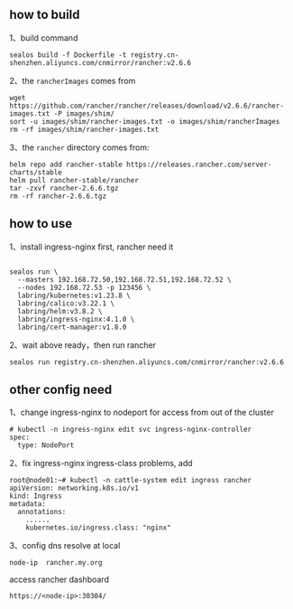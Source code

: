 ## how to build

1、build command

```
sealos build -f Dockerfile -t registry.cn-shenzhen.aliyuncs.com/cnmirror/rancher:v2.6.6
```

2、the `rancherImages` comes from

```
wget https://github.com/rancher/rancher/releases/download/v2.6.6/rancher-images.txt -P images/shim/
sort -u images/shim/rancher-images.txt -o images/shim/rancherImages
rm -rf images/shim/rancher-images.txt
```

3、the `rancher` directory comes from:

```
helm repo add rancher-stable https://releases.rancher.com/server-charts/stable
helm pull rancher-stable/rancher
tar -zxvf rancher-2.6.6.tgz 
rm -rf rancher-2.6.6.tgz 
```



## how to use

1、install ingress-nginx first, rancher need it

```

sealos run \
  --masters 192.168.72.50,192.168.72.51,192.168.72.52 \
  --nodes 192.168.72.53 -p 123456 \
  labring/kubernetes:v1.23.8 \
  labring/calico:v3.22.1 \
  labring/helm:v3.8.2 \
  labring/ingress-nginx:4.1.0 \
  labring/cert-manager:v1.8.0
```

2、wait above ready，then run rancher

```
sealos run registry.cn-shenzhen.aliyuncs.com/cnmirror/rancher:v2.6.6
```



## other config need

1、change ingress-nginx to nodeport for access from out of the cluster

```
# kubectl -n ingress-nginx edit svc ingress-nginx-controller
spec:
  type: NodePort
```



2、fix ingress-nginx ingress-class problems, add

```
root@node01:~# kubectl -n cattle-system edit ingress rancher
apiVersion: networking.k8s.io/v1
kind: Ingress
metadata:
  annotations:
    ......  
    kubernetes.io/ingress.class: "nginx" 
```



3、config dns resolve at local

```
node-ip  rancher.my.org 
```

access rancher dashboard

```
https://<node-ip>:30304/
```

